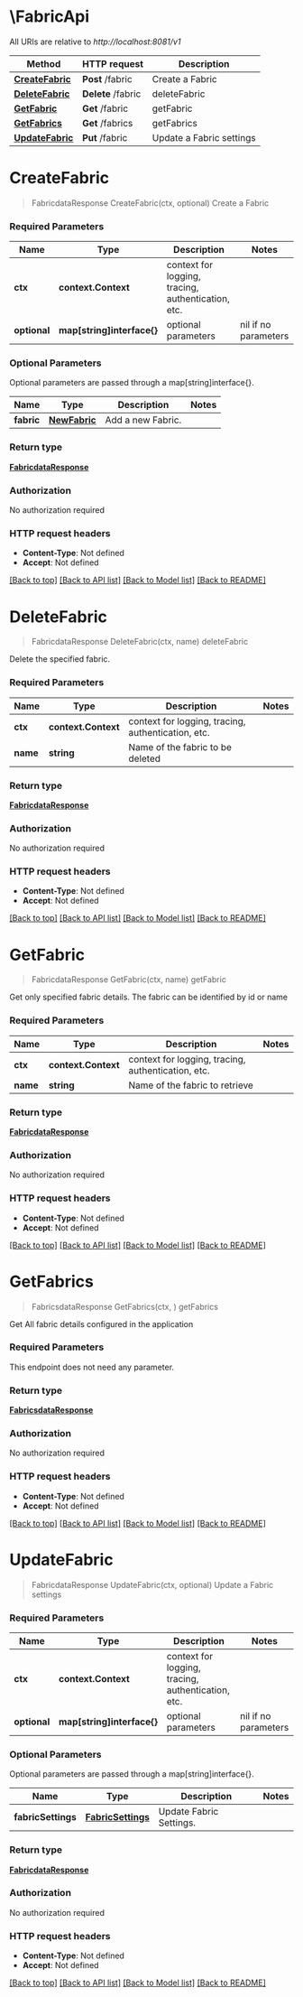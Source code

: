 # \FabricApi

All URIs are relative to *http://localhost:8081/v1*

Method | HTTP request | Description
------------- | ------------- | -------------
[**CreateFabric**](FabricApi.md#CreateFabric) | **Post** /fabric | Create a Fabric
[**DeleteFabric**](FabricApi.md#DeleteFabric) | **Delete** /fabric | deleteFabric
[**GetFabric**](FabricApi.md#GetFabric) | **Get** /fabric | getFabric
[**GetFabrics**](FabricApi.md#GetFabrics) | **Get** /fabrics | getFabrics
[**UpdateFabric**](FabricApi.md#UpdateFabric) | **Put** /fabric | Update a Fabric settings


# **CreateFabric**
> FabricdataResponse CreateFabric(ctx, optional)
Create a Fabric

### Required Parameters

Name | Type | Description  | Notes
------------- | ------------- | ------------- | -------------
 **ctx** | **context.Context** | context for logging, tracing, authentication, etc.
 **optional** | **map[string]interface{}** | optional parameters | nil if no parameters

### Optional Parameters
Optional parameters are passed through a map[string]interface{}.

Name | Type | Description  | Notes
------------- | ------------- | ------------- | -------------
 **fabric** | [**NewFabric**](NewFabric.md)| Add a new Fabric. | 

### Return type

[**FabricdataResponse**](FabricdataResponse.md)

### Authorization

No authorization required

### HTTP request headers

 - **Content-Type**: Not defined
 - **Accept**: Not defined

[[Back to top]](#) [[Back to API list]](../README.md#documentation-for-api-endpoints) [[Back to Model list]](../README.md#documentation-for-models) [[Back to README]](../README.md)

# **DeleteFabric**
> FabricdataResponse DeleteFabric(ctx, name)
deleteFabric

Delete the specified fabric.

### Required Parameters

Name | Type | Description  | Notes
------------- | ------------- | ------------- | -------------
 **ctx** | **context.Context** | context for logging, tracing, authentication, etc.
  **name** | **string**| Name of the fabric to be deleted | 

### Return type

[**FabricdataResponse**](FabricdataResponse.md)

### Authorization

No authorization required

### HTTP request headers

 - **Content-Type**: Not defined
 - **Accept**: Not defined

[[Back to top]](#) [[Back to API list]](../README.md#documentation-for-api-endpoints) [[Back to Model list]](../README.md#documentation-for-models) [[Back to README]](../README.md)

# **GetFabric**
> FabricdataResponse GetFabric(ctx, name)
getFabric

Get only specified fabric details. The fabric can be identified by id or name

### Required Parameters

Name | Type | Description  | Notes
------------- | ------------- | ------------- | -------------
 **ctx** | **context.Context** | context for logging, tracing, authentication, etc.
  **name** | **string**| Name of the fabric to retrieve | 

### Return type

[**FabricdataResponse**](FabricdataResponse.md)

### Authorization

No authorization required

### HTTP request headers

 - **Content-Type**: Not defined
 - **Accept**: Not defined

[[Back to top]](#) [[Back to API list]](../README.md#documentation-for-api-endpoints) [[Back to Model list]](../README.md#documentation-for-models) [[Back to README]](../README.md)

# **GetFabrics**
> FabricsdataResponse GetFabrics(ctx, )
getFabrics

Get All fabric details configured in the application

### Required Parameters
This endpoint does not need any parameter.

### Return type

[**FabricsdataResponse**](FabricsdataResponse.md)

### Authorization

No authorization required

### HTTP request headers

 - **Content-Type**: Not defined
 - **Accept**: Not defined

[[Back to top]](#) [[Back to API list]](../README.md#documentation-for-api-endpoints) [[Back to Model list]](../README.md#documentation-for-models) [[Back to README]](../README.md)

# **UpdateFabric**
> FabricdataResponse UpdateFabric(ctx, optional)
Update a Fabric settings

### Required Parameters

Name | Type | Description  | Notes
------------- | ------------- | ------------- | -------------
 **ctx** | **context.Context** | context for logging, tracing, authentication, etc.
 **optional** | **map[string]interface{}** | optional parameters | nil if no parameters

### Optional Parameters
Optional parameters are passed through a map[string]interface{}.

Name | Type | Description  | Notes
------------- | ------------- | ------------- | -------------
 **fabricSettings** | [**FabricSettings**](FabricSettings.md)| Update Fabric Settings. | 

### Return type

[**FabricdataResponse**](FabricdataResponse.md)

### Authorization

No authorization required

### HTTP request headers

 - **Content-Type**: Not defined
 - **Accept**: Not defined

[[Back to top]](#) [[Back to API list]](../README.md#documentation-for-api-endpoints) [[Back to Model list]](../README.md#documentation-for-models) [[Back to README]](../README.md)

